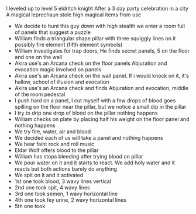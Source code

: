 
I leveled up to level 5 eldritch knight
After a 3 day party celebration in a city
A magical leprechaun stole high magical items from use
- We decide to hunt this guy down with high stealth we enter a room full of panels that suggest a puzzle
- William finds a triangular shape pillar with three squiggly lines on it possibly fire element (fifth element symbols)
- William investigates for trap doors, He finds secret panels, 5 on the floor and one on the wall
- Akira use's an Arcana check on the floor panels Abjuration and evocation magic involved on panels
- Akira use's an Arcana check on the wall panel. If i would knock on it, it's hallow, school of illusion and evocation
- Akira use's an Arcana check and finds Abjuration and evocation, middle of the room pedestal 
- I push hard on a panel, I cut myself with a few drops of blood goes spilling on the floor near the pillar, but we notice a small dip in the pillar
- I try to drip one drop of blood on the pillar nothing happens
- William checks on plate by placing half his weight on the floor panel and nothing happens
- We try fire, water, air and blood
- We decided each of us will take a panel and nothing happens
- We hear faint rock and roll music 
- Eldar Wolf offers blood to the pillar
- William has stops bleeding after trying blood on pillar
- We pour water on it and it starts to react. We add holy water and it reacts but both actions barely do anything
- We spit on it and it activated
- 1st one took blood, 3 wavy lines vertical
- 2nd one took spit, 4 wavy lines
- 3rd one took semen, 1 wavy horizontal line
- 4th one took fey urine, 2 wavy horizontal lines
- 5th one took 